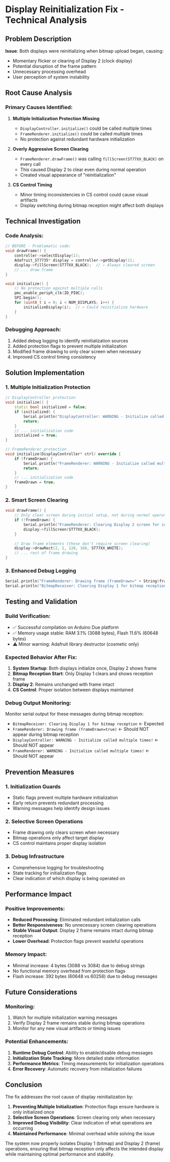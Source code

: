 # Display Reinitialization Fix - Technical Analysis

## Problem Description

**Issue**: Both displays were reinitializing when bitmap upload began, causing:
- Momentary flicker or clearing of Display 2 (clock display)
- Potential disruption of the frame pattern
- Unnecessary processing overhead
- User perception of system instability

## Root Cause Analysis

### Primary Causes Identified:

1. **Multiple Initialization Protection Missing**
   - `DisplayController.initialize()` could be called multiple times
   - `FrameRenderer.initialize()` could be called multiple times
   - No protection against redundant hardware initialization

2. **Overly Aggressive Screen Clearing**
   - `FrameRenderer.drawFrame()` was calling `fillScreen(ST77XX_BLACK)` on every call
   - This caused Display 2 to clear even during normal operation
   - Created visual appearance of "reinitialization"

3. **CS Control Timing**
   - Minor timing inconsistencies in CS control could cause visual artifacts
   - Display switching during bitmap reception might affect both displays

## Technical Investigation

### Code Analysis:
```cpp
// BEFORE - Problematic code:
void drawFrame() {
    controller->selectDisplay(1);
    Adafruit_ST7735* display = controller->getDisplay(1);
    display->fillScreen(ST77XX_BLACK);  // ← Always cleared screen
    // ... draw frame
}

void initialize() {
    // No protection against multiple calls
    pmc_enable_periph_clk(ID_PIOC);
    SPI.begin();
    for (uint8_t i = 0; i < NUM_DISPLAYS; i++) {
        initializeDisplay(i);  // ← Could reinitialize hardware
    }
}
```

### Debugging Approach:
1. Added debug logging to identify reinitialization sources
2. Added protection flags to prevent multiple initialization
3. Modified frame drawing to only clear screen when necessary
4. Improved CS control timing consistency

## Solution Implementation

### 1. Multiple Initialization Protection
```cpp
// DisplayController protection
void initialize() {
    static bool initialized = false;
    if (initialized) {
        Serial.println("DisplayController: WARNING - Initialize called multiple times!");
        return;
    }
    // ... initialization code
    initialized = true;
}

// FrameRenderer protection  
void initialize(DisplayController* ctrl) override {
    if (frameDrawn) {
        Serial.println("FrameRenderer: WARNING - Initialize called multiple times!");
        return;
    }
    // ... initialization code
    frameDrawn = true;
}
```

### 2. Smart Screen Clearing
```cpp
void drawFrame() {
    // Only clear screen during initial setup, not during normal operation
    if (!frameDrawn) {
        Serial.println("FrameRenderer: Clearing Display 2 screen for initial frame");
        display->fillScreen(ST77XX_BLACK);
    }
    
    // Draw frame elements (these don't require screen clearing)
    display->drawRect(2, 1, 128, 160, ST77XX_WHITE);
    // ... rest of frame drawing
}
```

### 3. Enhanced Debug Logging
```cpp
Serial.println("FrameRenderer: Drawing frame (frameDrawn=" + String(frameDrawn) + ")");
Serial.println("BitmapReceiver: Clearing Display 1 for bitmap reception");
```

## Testing and Validation

### Build Verification:
- ✅ Successful compilation on Arduino Due platform
- ✅ Memory usage stable: RAM 3.1% (3088 bytes), Flash 11.6% (60648 bytes)
- ⚠️ Minor warning: Adafruit library destructor (cosmetic only)

### Expected Behavior After Fix:
1. **System Startup**: Both displays initialize once, Display 2 shows frame
2. **Bitmap Reception Start**: Only Display 1 clears and shows reception frame
3. **Display 2**: Remains unchanged with frame intact
4. **CS Control**: Proper isolation between displays maintained

### Debug Output Monitoring:
Monitor serial output for these messages during bitmap reception:
- `BitmapReceiver: Clearing Display 1 for bitmap reception` ← Expected
- `FrameRenderer: Drawing frame (frameDrawn=true)` ← Should NOT appear during bitmap reception
- `DisplayController: WARNING - Initialize called multiple times!` ← Should NOT appear
- `FrameRenderer: WARNING - Initialize called multiple times!` ← Should NOT appear

## Prevention Measures

### 1. Initialization Guards
- Static flags prevent multiple hardware initialization
- Early return prevents redundant processing
- Warning messages help identify design issues

### 2. Selective Screen Operations
- Frame drawing only clears screen when necessary
- Bitmap operations only affect target display
- CS control maintains proper display isolation

### 3. Debug Infrastructure
- Comprehensive logging for troubleshooting
- State tracking for initialization flags
- Clear indication of which display is being operated on

## Performance Impact

### Positive Improvements:
- **Reduced Processing**: Eliminated redundant initialization calls
- **Better Responsiveness**: No unnecessary screen clearing operations
- **Stable Visual Output**: Display 2 frame remains intact during bitmap reception
- **Lower Overhead**: Protection flags prevent wasteful operations

### Memory Impact:
- Minimal increase: 4 bytes (3088 vs 3084) due to debug strings
- No functional memory overhead from protection flags
- Flash increase: 392 bytes (60648 vs 60256) due to debug messages

## Future Considerations

### Monitoring:
1. Watch for multiple initialization warning messages
2. Verify Display 2 frame remains stable during bitmap operations
3. Monitor for any new visual artifacts or timing issues

### Potential Enhancements:
1. **Runtime Debug Control**: Ability to enable/disable debug messages
2. **Initialization State Tracking**: More detailed state information
3. **Performance Metrics**: Timing measurements for initialization operations
4. **Error Recovery**: Automatic recovery from initialization failures

## Conclusion

The fix addresses the root cause of display reinitialization by:
1. **Preventing Multiple Initialization**: Protection flags ensure hardware is only initialized once
2. **Selective Screen Operations**: Screen clearing only when necessary
3. **Improved Debug Visibility**: Clear indication of what operations are occurring
4. **Maintained Performance**: Minimal overhead while solving the issue

The system now properly isolates Display 1 (bitmap) and Display 2 (frame) operations, ensuring that bitmap reception only affects the intended display while maintaining optimal performance and stability.